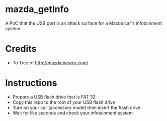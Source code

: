 # mazda_getInfo
A PoC that the USB port is an attack surface for a Mazda car's infotainment system

# Credits
- To Trez of http://mazdatweaks.com/ 

# Instructions
- Prepare a USB flash drive that is FAT 32
- Copy this repo to the root of your USB flash drive
- Turn on your car (accessory mode) then insert the flash drive
- Wait for like seconds and check your infotainment system



